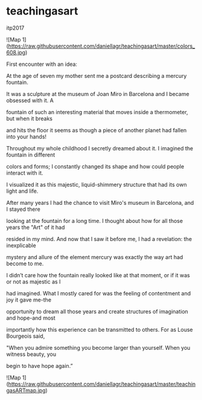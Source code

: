# teachingasart
itp2017
 
 
 ![Map 1] (https://raw.githubusercontent.com/daniellagr/teachingasart/master/colors_608.jpg)
 
 
 First encounter with an idea:

At the age of seven my mother sent me a postcard describing a mercury fountain.

It was a sculpture at the museum of Joan Miro in Barcelona and I became obsessed with it. A

fountain of such an interesting material that moves inside a thermometer, but when it breaks

and hits the floor it seems as though a piece of another planet had fallen into your hands!

Throughout my whole childhood I secretly dreamed about it. I imagined the fountain in different

colors and forms; I constantly changed its shape and how could people interact with it.

I visualized it as this majestic, liquid-shimmery structure that had its own light and life.

After many years I had the chance to visit Miro's museum in Barcelona, and I stayed there

looking at the fountain for a long time. I thought about how for all those years the "Art" of it had

resided in my mind. And now that I saw it before me, I had a revelation: the inexplicable

mystery and allure of the element mercury was exactly the way art had become to me.

I didn’t care how the fountain really looked like at that moment, or if it was or not as majestic as I

had imagined. What I mostly cared for was the feeling of contentment and joy it gave me-the

opportunity to dream all those years and create structures of imagination and hope-and most

importantly how this experience can be transmitted to others. For as Louse Bourgeois said,

"When you admire something you become larger than yourself. When you witness beauty, you

begin to have hope again.”

![Map 1] (https://raw.githubusercontent.com/daniellagr/teachingasart/master/teachingasARTmap.jpg)

